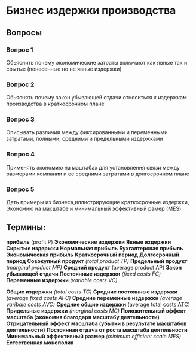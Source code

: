 # Бизнес издержки производства
## Вопросы
### Вопрос 1
Обьяснить почему экономические затраты включают как явные так и срытые (понесенные но не явные издержки)
### Вопрос 2
Обьяснять почему закон убывающей отдачи относиться к издержкам производства в краткосрочном плане
### Вопрос 3
Описывать различия между фиксированными и переменными затратами, полными, средними и предельными издержками
### Вопрос 4
Применять экономию на маштабах для установления связи между размерами компании и ее средними затратами в долгосрочном плане
### Вопрос 5
Дать примеры из бизнеса,иллистрирующие краткосрочные издержки, Экономию на масштабе и минимальный эффективный рамер (MES)



## Термины:
**прибыль** (profit P)
**Экономические издержки**
**Явные издержки**
**Скрытые издержки**
**Нормальная прибыль**
**Бухгалтерская прибыль**
**Экономическая прибыль**
**Краткосрочный период**
**Долгосрочный период**
**Совокупный продукт** *(total product TP)*
**Предельный продукт** *(marginal product MP)*
**Средний продукт** (average product AP)
**Закон убывающей отдачи**
**Постоянные издержки** *(fixed costs FC)*
**Переменные издержки** *(variable costs VC)*

**Общие издержки** *(total costs TC)*
**Средние постоянные издержки** *(average fixed costs AFC)*
**Средние переменные издержки** *(average varibale costs AVC)*
**Средние общие издержки** (average total costs ATC)
**Придельные издержки** *(marginal costs MC)*
**Положительный эффект масштаба (экономия благодаря масштабу деятельности)**
**Отрицательный эффект масштаба (убытки в результате масштабов деятельности)**
**Постоянная отдача от роста масштаба деятельности**
**Минимальный эффективный размер** *(minimum efficient scale MES)*
**Естественная монополия**
